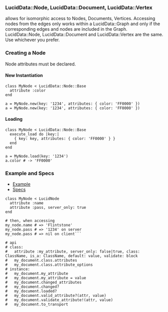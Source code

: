 ### LucidData::Node, LucidData::Document, LucidData::Vertex

allows for isomorphic access to Nodes, Documents, Vertices.
Accessing nodes from the edges only works within a LucidData::Graph and only if the corresponding edges and nodes are included in the Graph.
LucidData::Node, LucidData::Document and LucidData::Vertex are the same. Use whichever you prefer.

### Creating a Node

Node attributes must be declared.

#### New Instantiation
```
class MyNode < LucidData::Node::Base
  attribute :color
end

a = MyNode.new(key: '1234', attributes: { color: 'FF0000' })
a = MyNode.new(key: '1234', attributes: { color: 'FF0000' })
```

#### Loading
```
class MyNode < LucidData::Node::Base
  execute_load do |key:|
    { key: key, attributes: { color: 'FF0000' } }
  end
end

a = MyNode.load(key: '1234')
a.color # -> 'FF0000'
```

### Example and Specs
- [Example](https://github.com/isomorfeus/isomorfeus-project/blob/master/ruby/isomorfeus-data/test_app_files/isomorfeus/data/simple_node.rb)
- [Specs](https://github.com/isomorfeus/isomorfeus-project/blob/master/ruby/isomorfeus-data/test_app_files/spec/data_node_spec.rb)


```
class MyNode < LucidNode
  attribute :name
  attribute :pass, server_only: true
end

# then, when accessing
my_node.name # => 'Flintstone'
my_node.pass # => '1234' on server
my_node.pass # => nil on client```

# api
# class:
#   attribute :my_attribute, server_only: false|true, class: ClassName, is_a: ClassName, default: value, validate: block
#   my_document.class.attributes
#   my_document.class.attribute_options
# instance:
#   my_document.my_attribute
#   my_document.my_attribute = value
#   my_document.changed_attributes
#   my_document.changed?
#   my_document.loaded?
#   my_document.valid_attribute?(attr, value)
#   my_document.validate_attribute!(attr, value)
#   my_document.to_transport
```
